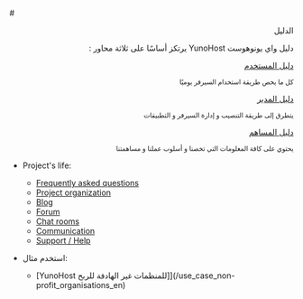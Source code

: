 #<div dir="auto">الدليل</div>

<p dir="rtl" class="lead">
دليل واي يونوهوست YunoHost يرتكز أساسًا على ثلاثة محاور :
</p>

<div class="row text-center">

<div dir="rtl" class="col col-md-4 col-md-offset-1">
<a class="btn btn-success btn-lg" href="/userdoc_fr"><span class="glyphicon glyphicon-user"></span> دليل المستخدم</a>
<p><small class="text-muted">كل ما يخص طريقة استخدام السيرفر يوميًا</small></p>
</div>

<div dir="rtl" class="col col-md-4 col-md-offset-1">
<a class="btn btn-primary btn-lg" href="/admindoc_fr"><span class="glyphicon glyphicon-lock"></span> دليل المدير</a>
<p><small class="text-muted">يتطرق إلى طريقة التنصيب و إدارة السيرفر و التطبيقات</small></p>
</div>

<div dir="rtl" class="col col-md-5 col-md-offset-3">
<a class="btn btn-danger btn-lg" href="/contributordoc"><span class="glyphicon glyphicon-heart"></span> دليل المساهم</a>
<p><small class="text-muted">يحتوي على كافة المعلومات التي تخصنا و أسلوب عملنا و مساهمتنا</small></p>
</div>

</div>

* Project's life:
   * [Frequently asked questions](/faq_en)
   * [Project organization](/project_organization)
   * [Blog](https://forum.yunohost.org/c/announcement)
   * [Forum](https://forum.yunohost.org)
   * [Chat rooms](/chat_rooms_en)
   * [Communication](/communication_en)
   * [Support / Help](/help)

* استخدم مثال:
   * [YunoHost للمنظمات غير الهادفة للربح]](/use_case_non-profit_organisations_en)
